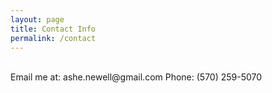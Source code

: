 ```yaml
---
layout: page
title: Contact Info
permalink: /contact
---
```

<br>
Email me at: ashe.newell@gmail.com
Phone: (570) 259-5070
